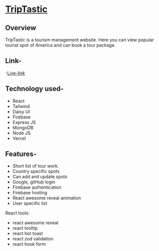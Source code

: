 # <a href="https://trip-tastic-32d55.web.app/">TripTastic</a>

## Overview
<p>
    TripTastic is a tourism management website. Here you can view popular tourist spot of America and can book a tour package. 
</p>

## Link-
-[Live-link ](https://trip-tastic-32d55.web.app/)
<!-- -[Link (Server side)](http://localhost:3000/) -->

<!-- -[Link (Server side GitHub)](https://github.com/programming-hero-web-course-4/b9a10-server-side-paradox-99) -->

## Technology used-
- React
- Tailwind
- Daisy UI
- Firebase
- Express JS
- MongoDB
- Node JS
- Vercel


## Features-
- Short list of tour work.
- Country specific spots
- Can add and update spots
- Google, gitHub login
- Firebase authentication
- Firebase hosting
- React awesome reveal animation
- User specific list

React tools: 
- react awesome reveal
- react tooltip
- react hot toast
- react zod validation
- react hook form

